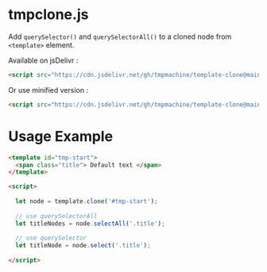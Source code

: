 # tmpclone.js
Add `querySelector()` and `querySelectorAll()` to a cloned node from `<template>` element.

Available on jsDelivr :
```html
<script src="https://cdn.jsdelivr.net/gh/tmpmachine/template-clone@main/tmpclone.js"></script>
```
Or use minified version :
```html
<script src="https://cdn.jsdelivr.net/gh/tmpmachine/template-clone@main/tmpclone.min.js"></script>
```

# Usage Example
```html
<template id="tmp-start">
  <span class="title"> Default text </span>
</template>

<script>
  
  let node = template.clone('#tmp-start');
  
  // use querySelectorAll
  let titleNodes = node.selectAll('.title');
  
  // use querySelector
  let titleNode = node.select('.title');
  
</script>
```
